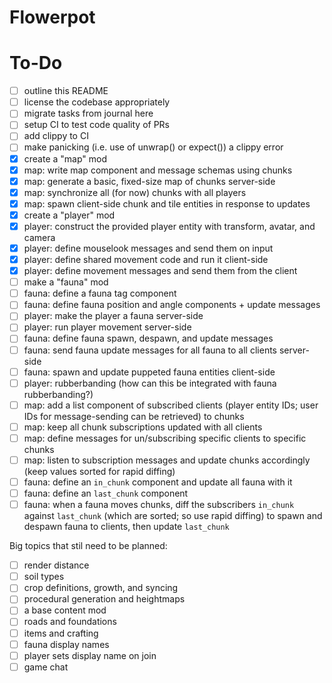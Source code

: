 # Flowerpot

# To-Do

- [ ] outline this README
- [ ] license the codebase appropriately
- [ ] migrate tasks from journal here
- [ ] setup CI to test code quality of PRs
- [ ] add clippy to CI
- [ ] make panicking (i.e. use of unwrap() or expect()) a clippy error
- [x] create a "map" mod
- [x] map: write map component and message schemas using chunks
- [x] map: generate a basic, fixed-size map of chunks server-side
- [x] map: synchronize all (for now) chunks with all players
- [x] map: spawn client-side chunk and tile entities in response to updates
- [x] create a "player" mod
- [x] player: construct the provided player entity with transform, avatar, and camera
- [x] player: define mouselook messages and send them on input
- [x] player: define shared movement code and run it client-side
- [x] player: define movement messages and send them from the client
- [ ] make a "fauna" mod
- [ ] fauna: define a fauna tag component
- [ ] fauna: define fauna position and angle components + update messages
- [ ] player: make the player a fauna server-side
- [ ] player: run player movement server-side
- [ ] fauna: define fauna spawn, despawn, and update messages
- [ ] fauna: send fauna update messages for all fauna to all clients server-side
- [ ] fauna: spawn and update puppeted fauna entities client-side
- [ ] player: rubberbanding (how can this be integrated with fauna rubberbanding?)
- [ ] map: add a list component of subscribed clients (player entity IDs; user IDs for message-sending can be retrieved) to chunks
- [ ] map: keep all chunk subscriptions updated with all clients
- [ ] map: define messages for un/subscribing specific clients to specific chunks
- [ ] map: listen to subscription messages and update chunks accordingly (keep values sorted for rapid diffing)
- [ ] fauna: define an `in_chunk` component and update all fauna with it
- [ ] fauna: define an `last_chunk` component
- [ ] fauna: when a fauna moves chunks, diff the subscribers `in_chunk` against `last_chunk` (which are sorted; so use rapid diffing) to spawn and despawn fauna to clients, then update `last_chunk`

Big topics that stil need to be planned:
- [ ] render distance
- [ ] soil types
- [ ] crop definitions, growth, and syncing
- [ ] procedural generation and heightmaps
- [ ] a base content mod
- [ ] roads and foundations
- [ ] items and crafting
- [ ] fauna display names
- [ ] player sets display name on join
- [ ] game chat
